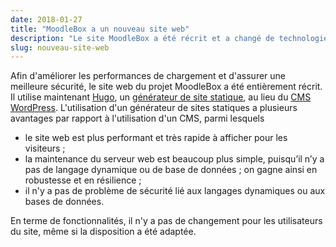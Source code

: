 ```yaml
---
date: 2018-01-27
title: "MoodleBox a un nouveau site web"
description: "Le site MoodleBox a été récrit et a changé de technologie pour une meilleure performance et une sécurité accrue."
slug: nouveau-site-web
---
```


Afin d'améliorer les performances de chargement et d'assurer une meilleure sécurité, le site web du projet MoodleBox a été entièrement récrit. Il utilise maintenant [Hugo][3], un [générateur de site statique][1], au lieu du [CMS WordPress][2]. L'utilisation d'un générateur de sites statiques a plusieurs avantages par rapport à l'utilisation d'un CMS, parmi lesquels

- le site web est plus performant et très rapide à afficher pour les visiteurs ;
- la maintenance du serveur web est beaucoup plus simple, puisqu’il n’y a pas de langage dynamique ou de base de données ; on gagne ainsi en robustesse et en résilience ;
- il n'y a pas de problème de sécurité lié aux langages dynamiques ou aux bases de données.

En terme de fonctionnalités, il n'y a pas de changement pour les utilisateurs du site, même si la disposition a été  adaptée.

 [1]: https://davidwalsh.name/introduction-static-site-generators
 [2]: https://wordpress.org
 [3]: https://gohugo.io
